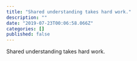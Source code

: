 ```yaml
---
title: "Shared understanding takes hard work."
description: ""
date: "2019-07-23T00:06:58.066Z"
categories: []
published: false
---
```


  

Shared understanding takes hard work.
